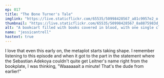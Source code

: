 ```yaml
---
ep: 017
title: "The Bone Turner's Tale"
imglink: "https://live.staticflickr.com/65535/50998428567_a81c9957e2_o.jpg"
thumbnail: "https://live.staticflickr.com/65535/50998428567_8a8875983d_q.jpg"
alt: "A bookcart filled with books covered in blood, with one single clean and untouched book in yellow. The cart itself sits in a puddle of blood."
name: "jessicantrell"
hastext: true
---
```

I love that even this early on, the metaplot starts taking shape. I remember listening to this episode and when it got to the part in the statement where the Sebastian Adekoya couldn't quite get Leitner's name right from the bookplate, I was thinking, "Waaaaaait a minute! That's the dude from earlier!"